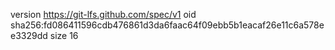 version https://git-lfs.github.com/spec/v1
oid sha256:fd086411596cdb476861d3da6faac64f09ebb5b1eacaf26e11c6a578ee3329dd
size 16
